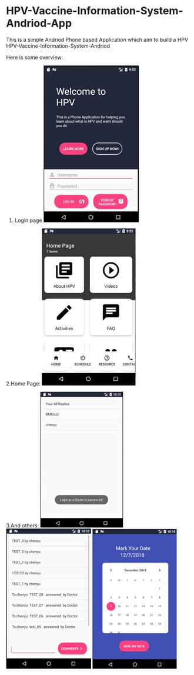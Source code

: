 # HPV-Vaccine-Information-System-Andriod-App
This is a simple Andriod Phone based Application which aim to build a HPV HPV-Vaccine-Information-System-Andriod

Here is some overview:
1. Login page
![image](https://github.com/zhacheny/HPV-Vaccine-Information-System-Andriod-App/blob/master/images/B31D13B6D09964A869F40076E46FC430.jpg)

2.Home Page:
![image](https://github.com/zhacheny/HPV-Vaccine-Information-System-Andriod-App/blob/master/images/5CE516227A2438672D88A2B18CECA863.jpg)

3.And others:
![image](https://github.com/zhacheny/HPV-Vaccine-Information-System-Andriod-App/blob/master/images/5BC1F837CCD278BC817015D482D2E354.jpg)
![image](https://github.com/zhacheny/HPV-Vaccine-Information-System-Andriod-App/blob/master/images/41ED5A9ED119BEA8D459E36377276313.jpg)
![image](https://github.com/zhacheny/HPV-Vaccine-Information-System-Andriod-App/blob/master/images/DA5C955A3B875313B6BD4D81D73B1111.jpg)
